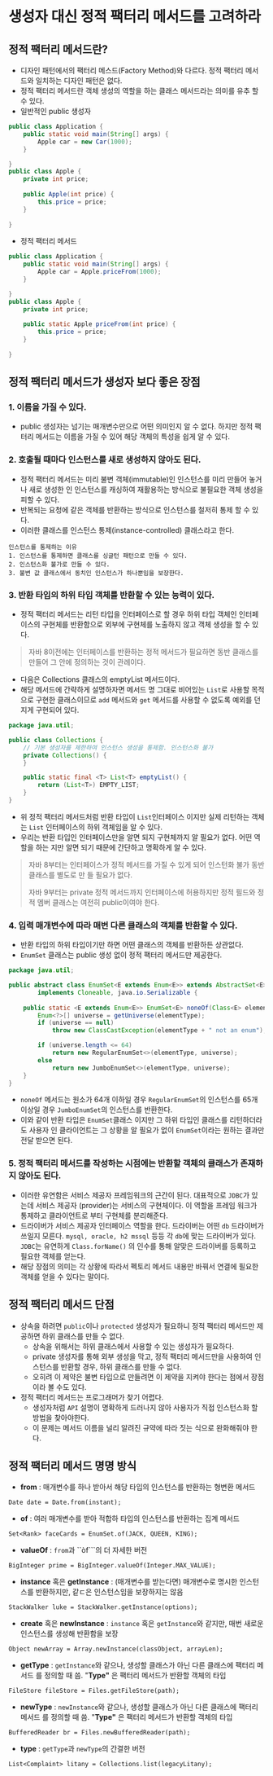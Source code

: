 # 생성자 대신 정적 팩터리 메서드를 고려하라

## 정적 팩터리 메서드란?
* 디자인 패턴에서의 팩터리 메스드(Factory Method)와 다르다. 정적 팩터리 메서드와 일치하는 
  디자인 패턴은 없다.
* 정적 팩터리 메서드란 객체 생성의 역할을 하는 클래스 메서드라는 의미를 유추 할 수 있다.
* 일반적인 public 생성자
```java
public class Application {
    public static void main(String[] args) {
        Apple car = new Car(1000);
    }

}
public class Apple {
    private int price;
    
    public Apple(int price) {
        this.price = price;
    }
    
}
```
* 정적 팩터리 메서드
```java
public class Application {
    public static void main(String[] args) {
        Apple car = Apple.priceFrom(1000);
    }

}
public class Apple {
    private int price;
    
    public static Apple priceFrom(int price) {
        this.price = price;
    }
    
}
```


## 정적 팩터리 메서드가 생성자 보다 좋은 장점

### 1. 이름을 가질 수 있다.

* public 생성자는 넘기는 매개변수만으로 어떤 의미인지 알 수 없다. 하지만 정적 팩터리 메서드는 
     이름을 가질 수 있어 해당 객체의 특성을 쉽게 알 수 있다.
### 2. 호출될 때마다 인스턴스를 새로 생성하지 않아도 된다.
  
* 정적 팩터리 메서드는 미리 불변 객체(immutable)인 인스턴스를 미리 만들어 놓거나 새로 생성한 인
  인스턴스를 캐싱하여 재활용하는 방식으로 불필요한 객체 생성을 피할 수 있다.
* 반복되는 요청에 같은 객체를 반환하는 방식으로 인스턴스를 철저히 통제 할 수 있다.
* 이러한 클래스를 인스턴스 통제(instance-controlled) 클래스라고 한다. 
```
인스턴스를 통제하는 이유
1. 인스턴스를 통제하면 클래스를 싱글턴 패턴으로 만들 수 있다.
2. 인스턴스화 불가로 만들 수 있다.
3. 불변 값 클래스에서 동치인 인스턴스가 하나뿐임을 보장한다. 
```

### 3. 반환 타입의 하위 타입 객체를 반환할 수 있는 능력이 있다.

* 정적 팩터리 메서드는 리턴 타입을 인터페이스로 할 경우 하위 타입 객체인 인터페이스의 구현체를 반환함으로
  외부에 구현체를 노출하지 않고 객체 생성을 할 수 있다.
> 자바 8이전에는 인터페이스를 반환하는 정적 메서드가 필요하면 동반 클래스를 만들어 그 안에 정의하는 것이 관례이다.


* 다음은 Collections 클래스의 emptyList 메서드이다.
* 해당 메서드에 간략하게 설명하자면 메서드 명 그대로 비어있는 ```List```로 사용할 목적으로 구현한 클래스이므로 
  ```add``` 메서드와 ```get``` 메서드를 사용할 수 없도록 예외를 던지게 구현되어 있다.
```java
package java.util;

public class Collections {
    // 기본 생성자를 제한하여 인스턴스 생성을 통제함. 인스턴스화 불가
    private Collections() {
    }

    public static final <T> List<T> emptyList() {
        return (List<T>) EMPTY_LIST;
    }
}
```
* 위 정적 팩터리 메서드처럼 반환 타입이 ```List```인터페이스 이지만 실제 리턴하는 객체는 ```List```
  인터페이스의 하위 객체임을 알 수 있다.
* 우리는 반환 타입인 인터페이스만을 알면 되지 구현체까지 알 필요가 없다. 어떤 역할을 하는 지만 알면 되기
  때문에 간단하고 명확하게 알 수 있다.


> 자바 8부터는 인터페이스가 정적 메서드를 가질 수 있게 되어 인스턴화 불가 동반 클래스를 별도로 만
> 들 필요가 없다.
> 
> 자바 9부터는 private 정적 메서드까지 인터페이스에 허용하지만 정적 필드와 정적 멤버 클래스는
> 여전히 public이여야 한다.


### 4. 입력 매개변수에 따라 매번 다른 클래스의 객체를 반환할 수 있다.

* 반환 타입의 하위 타입이기만 하면 어떤 클래스의 객체를 반환하든 상관없다.
* ```EnumSet``` 클래스는 public 생성 없이 정적 팩터리 메서드만 제공한다.
```java
package java.util;

public abstract class EnumSet<E extends Enum<E>> extends AbstractSet<E>
        implements Cloneable, java.io.Serializable {
    
    public static <E extends Enum<E>> EnumSet<E> noneOf(Class<E> elementType) {
        Enum<?>[] universe = getUniverse(elementType);
        if (universe == null)
            throw new ClassCastException(elementType + " not an enum");

        if (universe.length <= 64)
            return new RegularEnumSet<>(elementType, universe);
        else
            return new JumboEnumSet<>(elementType, universe);
    }
}
```

* ```noneOf``` 메서드는 원소가 64개 이하일 경우 ```RegularEnumSet```의 인스턴스를
  65개 이상일 경우 ```JumboEnumSet```의 인스턴스를 반환한다.
* 이와 같이 반환 타입은 ```EnumSet```클래스 이지만 그 하위 타입인 클래스를 리턴하더라도 사용자
  인 클라이언트는 그 상황을 알 필요가 없이 ```EnumSet```이라는 원하는 결과만 전달 받으면 된다.

### 5. 정적 팩터리 메서드를 작성하는 시점에는 반환할 객체의 클래스가 존재하지 않아도 된다.

* 이러한 유연함은 서비스 제공자 프레임워크의 근간이 된다. 대표적으로 ```JDBC```가 있는데 서비스 제공자
  (provider)는 서비스의 구현체이다. 이 역할을 프레임 워크가 통제하고 클라이언트로 부터 구현체를 분리해준다.
* 드라이버가 서비스 제공자 인터페이스 역할을 한다. 드라이버는 어떤 ```db``` 드라이버가 쓰일지 모른다.
  ```mysql, oracle, h2 mssql``` 등등 각 ```db```에 맞는 드라이버가 있다. 
  ```JDBC```는 유연하게 ```Class.forName()``` 의 인수를 통해 알맞은 드라이버를 등록하고 필요한 객체를 얻는다.
* 해당 장점의 의미는 각 상황에 따라서 펙토리 메서드 내용만 바꿔서 연결에 필요한 객체를 얻을 수 있다는 말이다.


## 정적 팩터리 메서드 단점

* 상속을 하려면 ```public```이나 ```protected``` 생성자가 필요하니 정적 팩터리 메서드만 
  제공하면 하위 클래스를 만들 수 없다.
  * 상속을 위해서는 하위 클래스에서 사용할 수 있는 생성자가 필요하다.
  * private 생성자를 통해 외부 생성을 막고, 정적 팩터리 메서드만을 사용하여 인스턴스를 반환할 경우, 
    하위 클래스를 만들 수 없다.
  * 오히려 이 제약은 불변 타입으로 만들려면 이 제약을 지켜야 한다는 점에서 장점이라 볼 수도 있다.
* 정적 팩터리 메서드는 프로그래머가 찾기 어렵다.
  * 생성자처럼 ```API``` 설명이 명확하게 드러나지 않아 사용자가 직접 인스턴스화 할 방법을 찾아야한다.
  * 이 문제는 메서드 이름을 널리 알려진 규약에 따라 짓는 식으로 완화해줘야 한다.

## 정적 팩터리 메서드 명명 방식

* **from** : 매개변수를 하나 받아서 해당 타입의 인스턴스를 반환하는 형변환 메서드
```
Date date = Date.from(instant);
```

* **of** : 여러 매개변수를 받아 적합하 타입의 인스턴스를 반환하는 집계 메서드
```
Set<Rank> faceCards = EnumSet.of(JACK, QUEEN, KING);
```

* **valueOf** : ```from```과 ``òf```의 더 자세한 버전 
```
BigInteger prime = BigInteger.valueOf(Integer.MAX_VALUE);
```

* **instance** 혹은 **getInstance** : (매개변수를 받는다면) 매개변수로 명시한 인스턴스를 
  반환하지만, 같ㄷ은 인스턴스임을 보장하지는 않음
```
StackWalker luke = StackWalker.getInstance(options);
```

* **create** 혹은 **newInstance** : ```instance``` 혹은 ```getInstance```와 같지만,
  매번 새로운 인스턴스를 생성해 반환함을 보장
```
Object newArray = Array.newInstance(classObject, arrayLen);
```

* **getType** : ```getInstance```와 같으나, 생성할 클래스가 아닌 다른 클래스에 팩터리 메서드
  를 정의할 때 씀. "**Type"** 은 팩터리 메서드가 반환할 객체의 타입
```
FileStore fileStore = Files.getFileStore(path);
```

* **newType** : ```newInstance```와 같으나, 생성할 클래스가 아닌 다른 클래스에 팩터리 메서드
  를 정의할 때 씀. "**Type"** 은 팩터리 메서드가 반환할 객체의 타입
```
BufferedReader br = Files.newBufferedReader(path);
```

* **type** : ```getType```과 ```newType```의 간결한 버전
```
List<Complaint> litany = Collections.list(legacyLitany);
```
